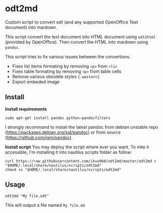 # odt2md
Custom script to convert odt (and any supported OpenOffice Text document) into mardown. 

This script convert the text document into HTML document using `odt2html` (provided
by OpenOffice). Then convert the HTML into mardown using `pandoc`.

This script tries to fix various issues between the convertions.
* Fixes list items formating by removing `<p>` from `<li>`
* Fixes table formating by removing `<p>` from table cells
* Remove various obsolete styles `{.western}`
* Export embeded image

## Install

**Install requirements**
```
sudo apt-get install pandoc python-pandocfilters
```
I strongly recommand to install the latest pandoc from debian unstable
repo (https://packages.debian.org/sid/pandoc) or from source
(https://github.com/jgm/pandoc).

**Install script**
You may deploy the script where ever you want. To mke it accessible, I'm installing it into nautilus scripts folder as follow:
```
curl https://raw.githubusercontent.com/ikus060/odt2md/master/odt2md > "$HOME/.local/share/nautilus/scripts/odt2md"
chmod +x "$HOME/.local/share/nautilus/scripts/odt2md"
```

## Usage
```
odt2md "My file.odt"
```
This will output a file named `My file.md`
